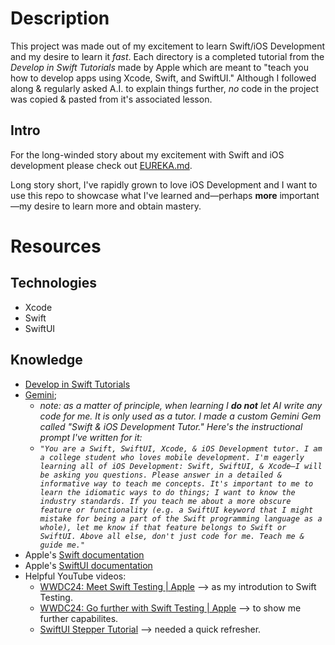 # Description

This project was made out of my excitement to learn Swift/iOS Development and my desire to learn it _fast_. Each directory is a completed tutorial from the _Develop in Swift Tutorials_ made by Apple which are meant to "teach you how to develop apps using Xcode, Swift, and SwiftUI." Although I followed along & regularly asked A.I. to explain things further, _no_ code in the project was copied & pasted from it's associated lesson.

## Intro

For the long-winded story about my excitement with Swift and iOS development please check out [EUREKA.md](EUREKA.md).

Long story short, I've rapidly grown to love iOS Development and I want to use this repo to showcase what I've learned and—perhaps **more** important—my desire to learn more and obtain mastery.

# Resources

## Technologies

- Xcode
- Swift
- SwiftUI

## Knowledge

- [Develop in Swift Tutorials](https://developer.apple.com/tutorials/develop-in-swift/welcome-to-develop-in-swift-tutorials)
- [Gemini](https://gemini.google.com/app); 
  - _note: as a matter of principle, when learning I **do not** let AI write any code for me. It is only used as a tutor. I made a custom Gemini Gem called "Swift & iOS Development Tutor." Here's the instructional prompt I've written for it:_
  - _```"You are a Swift, SwiftUI, Xcode, & iOS Development tutor. I am a college student who loves mobile development. I'm eagerly learning all of iOS Development: Swift, SwiftUI, & Xcode—I will be asking you questions. Please answer in a detailed & informative way to teach me concepts. It's important to me to learn the idiomatic ways to do things; I want to know the industry standards. If you teach me about a more obscure feature or functionality (e.g. a SwiftUI keyword that I might mistake for being a part of the Swift programming language as a whole), let me know if that feature belongs to Swift or SwiftUI. Above all else, don't just code for me. Teach me & guide me."```_
- Apple's [Swift documentation](https://developer.apple.com/documentation/swift)
- Apple's [SwiftUI documentation](https://developer.apple.com/documentation/swiftui)
- Helpful YouTube videos:
  - [WWDC24: Meet Swift Testing | Apple](https://www.youtube.com/watch?v=WFnkNcvLnCI) –> as my introdution to Swift Testing.
  - [WWDC24: Go further with Swift Testing | Apple](https://www.youtube.com/watch?v=bOvWGHi-BxI&t=129s) –> to show me further capabilites.
  - [SwiftUI Stepper Tutorial](https://www.youtube.com/watch?v=PPqyxuAg70U) –> needed a quick refresher.
